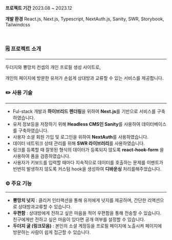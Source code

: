 
**프로젝트 기간**
2023.08 ~ 2023.12

**개발 환경** 
React.js, Next.js, Typescript, NextAuth.js, Sanity, SWR, Storybook, Tailwindcss

<br>

### 🗒️ 프로젝트 소개

---

두더지와 뿅망치 컨셉의 개인 프로필 생성 사이트로,

개인의 페이지에 방문한 유저가 손쉽게 상대방과 교류할 수 있는 서비스를 제공합니다.

### ✏️ 사용 기술

---

- Ful-stack 개발과 **하이브리드 렌더링**을 위하여 **Next.js**를 기반으로 서비스를 구축하였습니다.
- 유저 정보등을 저장하기 위해 **Headless CMS인 Sanity**를 사용하여 데이터베이스를 구축하였습니다.
- 사용자 소셜 회원 가입 및 로그인을 위하여 **NextAuth**를 사용하였습니다.
- 데이터 네트워크 상태 관리를 위해 **SWR 라이브러리**를 사용하였습니다.
- 링크를 등록할 때 잘못된 형식의 데이터가 등록되지 않도록 **react-hook-form** 을 사용하여 폼을 검증하였습니다.
- 사용자가 키보드를 입력할 때마다 지속적으로 데이터를 호출하는 문제를 이벤트가 빈번히 발생하지 않도록 커스텀 hook을 생성하여 **디바운싱** 처리를해주었습니다.

### ⚙️ 주요 기능

---

- **뿅망치 넛지** 
: 클리커 인터랙션을 통해 유저에게 넛지를 제공하며, 간단한 리액션으로 상대방과교류할 수 있습니다.
- **우편함** 
: 상대방에게 전하고 싶은 마음을 적어 우편함을 통해 전송할 수 있습니다. 친구에게만 전하고 싶은 마음이 있다면 공개 여부를 설정할 수 있습니다.
- **두더지 굴 (링크모음)** 
: 본인의 소셜 계정등을 프로필 페이지에 노출시켜 페이지에 방문하는 사람이 쉽게 접근할 수 있습니다.

